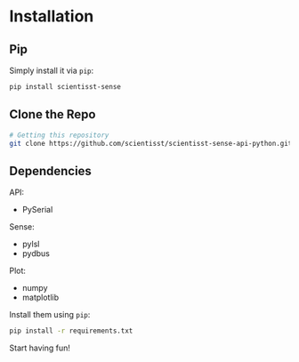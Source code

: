 # Installation

## Pip

Simply install it via `pip`:

```sh
pip install scientisst-sense
```

## Clone the Repo

```sh
# Getting this repository
git clone https://github.com/scientisst/scientisst-sense-api-python.git
```

## Dependencies

API:

- PySerial

Sense:

- pylsl
- pydbus

Plot:

- numpy
- matplotlib

Install them using `pip`:

```sh
pip install -r requirements.txt
```

Start having fun!

